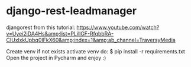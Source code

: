 # django-rest-leadmanager
djangorest from this tutorial: https://www.youtube.com/watch?v=Uyei2iDA4Hs&amp;list=PLillGF-RfqbbRA-CIUxlxkUpbq0IFkX60&amp;index=1&amp;ab_channel=TraversyMedia

Create venv if not exists
activate venv
do: $ pip install -r requirements.txt
Open the project in Pycharm and enjoy :)
